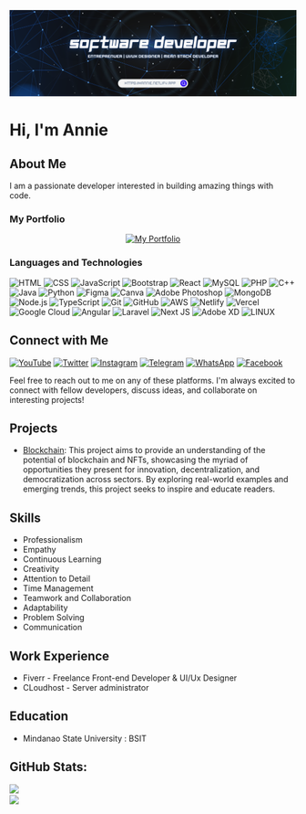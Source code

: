 ![Example Image](banner1.png)

# Hi, I'm Annie

## About Me
I am a passionate developer interested in building amazing things with code.

### My Portfolio
<p align="center">
  <a href="https://hannie.netlify.app/">
    <img src="https://img.icons8.com/nolan/64/github.png" alt="My Portfolio" />
  </a>
</p>

### Languages and Technologies 

![HTML](https://img.shields.io/badge/HTML5-E34F26?logo=html5&logoColor=white&style=flat-square)
![CSS](https://img.shields.io/badge/CSS3-1572B6?logo=css3&logoColor=white&style=flat-square)
![JavaScript](https://img.shields.io/badge/JavaScript-F7DF1E?logo=javascript&logoColor=black&style=flat-square)
![Bootstrap](https://img.shields.io/badge/Bootstrap-563D7C?logo=bootstrap&logoColor=white&style=flat-square)
![React](https://img.shields.io/badge/React-61DAFB?logo=react&logoColor=black&style=flat-square)
![MySQL](https://img.shields.io/badge/MySQL-4479A1?logo=mysql&logoColor=white&style=flat-square)
![PHP](https://img.shields.io/badge/PHP-777BB4?logo=php&logoColor=white&style=flat-square)
![C++](https://img.shields.io/badge/C++-00599C?logo=c%2B%2B&logoColor=white&style=flat-square)
![Java](https://img.shields.io/badge/Java-007396?logo=java&logoColor=white&style=flat-square)
![Python](https://img.shields.io/badge/Python-3776AB?logo=python&logoColor=white&style=flat-square)
![Figma](https://img.shields.io/badge/Figma-F24E1E?logo=figma&logoColor=white&style=flat-square)
![Canva](https://img.shields.io/badge/Canva-00C4CC?logo=canva&logoColor=white&style=flat-square)
![Adobe Photoshop](https://img.shields.io/badge/Adobe%20Photoshop-31A8FF?logo=adobe%20photoshop&logoColor=white&style=flat-square)
![MongoDB](https://img.shields.io/badge/MongoDB-47A248?logo=mongodb&logoColor=white&style=flat-square)
![Node.js](https://img.shields.io/badge/Node.js-339933?logo=node.js&logoColor=white&style=flat-square)
![TypeScript](https://img.shields.io/badge/TypeScript-007ACC?logo=typescript&logoColor=white&style=flat-square)
![Git](https://img.shields.io/badge/Git-F05032?logo=git&logoColor=white&style=flat-square)
![GitHub](https://img.shields.io/badge/GitHub-181717?logo=github&logoColor=white&style=flat-square)
![AWS](https://img.shields.io/badge/AWS-%23FF9900.svg?style=flat-square&logo=amazon-aws&logoColor=white) 
![Netlify](https://img.shields.io/badge/netlify-%23000000.svg?style=flat-square&logo=netlify&logoColor=#00C7B7) 
![Vercel](https://img.shields.io/badge/vercel-%23000000.svg?style=flat-square&logo=vercel&logoColor=white) 
![Google Cloud](https://img.shields.io/badge/Google%20Cloud-%234285F4.svg?style=flat-square&logo=google-cloud&logoColor=white) 
![Angular](https://img.shields.io/badge/angular-%23DD0031.svg?style=flat-square&logo=angular&logoColor=white) 
![Laravel](https://img.shields.io/badge/laravel-%23FF2D20.svg?style=flat-square&logo=laravel&logoColor=white) 
![Next JS](https://img.shields.io/badge/Next-black?style=flat-square&logo=next.js&logoColor=white) 
![Adobe XD](https://img.shields.io/badge/Adobe%20XD-470137?style=flat-square&logo=Adobe%20XD&logoColor=#FF61F6) 
![LINUX](https://img.shields.io/badge/Linux-FCC624?style=flat-square&logo=linux&logoColor=black) 



## Connect with Me

[![YouTube](https://img.shields.io/badge/YouTube-red?style=for-the-badge&logo=youtube)](https://www.youtube.com/your-channel-link)
[![Twitter](https://img.shields.io/badge/Twitter-blue?style=for-the-badge&logo=twitter)](https://twitter.com/your-twitter-handle)
[![Instagram](https://img.shields.io/badge/Instagram-pink?style=for-the-badge&logo=instagram)](https://www.instagram.com/your-instagram-handle)
[![Telegram](https://img.shields.io/badge/Telegram-blue?style=for-the-badge&logo=telegram)](https://t.me/your-telegram-username)
[![WhatsApp](https://img.shields.io/badge/WhatsApp-green?style=for-the-badge&logo=whatsapp)](https://wa.me/your-phone-number)
[![Facebook](https://img.shields.io/badge/Facebook-blue?style=for-the-badge&logo=facebook)](https://www.facebook.com/your-facebook-profile)

Feel free to reach out to me on any of these platforms. I'm always excited to connect with fellow developers, discuss ideas, and collaborate on interesting projects!

## Projects
- [Blockchain](https://hannie404.github.io/blockchain/): This project aims to provide an understanding of the potential of blockchain and NFTs, showcasing the myriad of opportunities they present for innovation, decentralization, and democratization across sectors. By exploring real-world examples and emerging trends, this project seeks to inspire and educate readers.

## Skills
- Professionalism
- Empathy
- Continuous Learning
- Creativity
- Attention to Detail
- Time Management
- Teamwork and Collaboration
- Adaptability
- Problem Solving
- Communication

## Work Experience
- Fiverr - Freelance Front-end Developer & UI/Ux Designer
- CLoudhost - Server administrator
## Education
- Mindanao State University : BSIT

## GitHub Stats:
![](https://github-readme-stats.vercel.app/api?username=hannie404&theme=vue-dark&hide_border=true&include_all_commits=false&count_private=true)<br/>
![](https://github-readme-streak-stats.herokuapp.com/?user=hannie404&theme=vue-dark&hide_border=true)<br/>

